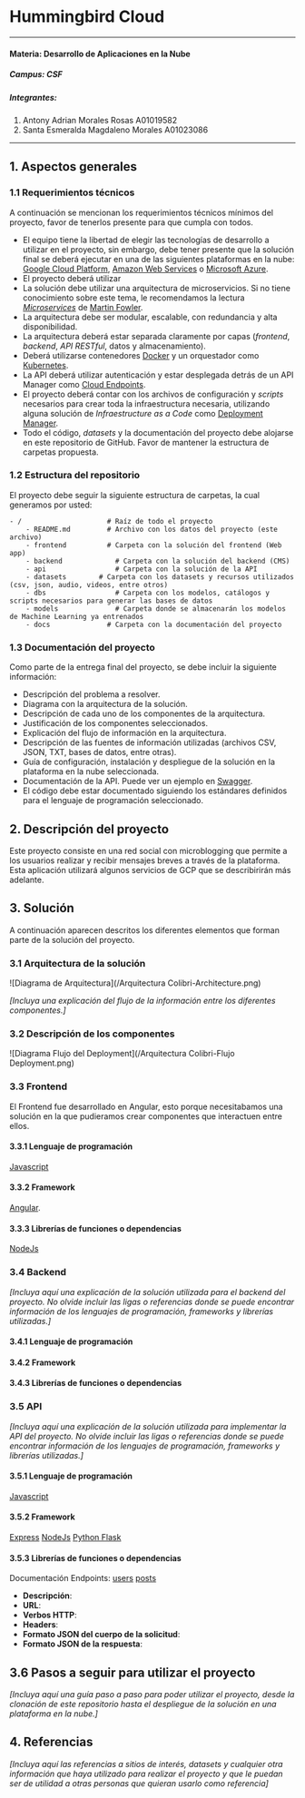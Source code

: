 # Hummingbird Cloud
---
#### Materia: Desarrollo de Aplicaciones en la Nube

##### Campus: CSF

##### Integrantes:
1. Antony Adrian Morales Rosas A01019582
2. Santa Esmeralda Magdaleno Morales A01023086

---
## 1. Aspectos generales

### 1.1 Requerimientos técnicos

A continuación se mencionan los requerimientos técnicos mínimos del proyecto, favor de tenerlos presente para que cumpla con todos.

* El equipo tiene la libertad de elegir las tecnologías de desarrollo a utilizar en el proyecto, sin embargo, debe tener presente que la solución final se deberá ejecutar en una de las siguientes plataformas en la nube: [Google Cloud Platform](https://cloud.google.com/?hl=es), [Amazon Web Services](https://aws.amazon.com/) o [Microsoft Azure](https://azure.microsoft.com/es-mx/).
* El proyecto deberá utilizar 
* La solución debe utilizar una arquitectura de microservicios. Si no tiene conocimiento sobre este tema, le recomendamos la lectura [*Microservices*](https://martinfowler.com/articles/microservices.html) de [Martin Fowler](https://martinfowler.com).
* La arquitectura debe ser modular, escalable, con redundancia y alta disponibilidad.
* La arquitectura deberá estar separada claramente por capas (*frontend*, *backend*, *API RESTful*, datos y almacenamiento).
* Deberá utilizarse contenedores [Docker](https://www.docker.com/) y un orquestador como [Kubernetes](https://kubernetes.io/).
* La API deberá utilizar autenticación y estar desplegada detrás de un API Manager como [Cloud Endpoints](https://cloud.google.com/endpoints/).
* El proyecto deberá contar con los archivos de configuración y *scripts* necesarios para crear toda la infraestructura necesaria, utilizando alguna solución de *Infraestructure as a Code* como [Deployment Manager](https://cloud.google.com/deployment-manager/).
* Todo el código, *datasets* y la documentación del proyecto debe alojarse en este repositorio de GitHub. Favor de mantener la estructura de carpetas propuesta.

### 1.2 Estructura del repositorio
El proyecto debe seguir la siguiente estructura de carpetas, la cual generamos por usted:
```
- / 			        # Raíz de todo el proyecto
    - README.md			# Archivo con los datos del proyecto (este archivo)
    - frontend			# Carpeta con la solución del frontend (Web app)
    - backend			  # Carpeta con la solución del backend (CMS)
    - api			      # Carpeta con la solución de la API
    - datasets		  # Carpeta con los datasets y recursos utilizados (csv, json, audio, videos, entre otros)
    - dbs			      # Carpeta con los modelos, catálogos y scripts necesarios para generar las bases de datos
    - models			  # Carpeta donde se almacenarán los modelos de Machine Learning ya entrenados
    - docs			    # Carpeta con la documentación del proyecto
```

### 1.3 Documentación  del proyecto

Como parte de la entrega final del proyecto, se debe incluir la siguiente información:

* Descripción del problema a resolver.
* Diagrama con la arquitectura de la solución.
* Descripción de cada uno de los componentes de la arquitectura.
* Justificación de los componentes seleccionados.
* Explicación del flujo de información en la arquitectura.
* Descripción de las fuentes de información utilizadas (archivos CSV, JSON, TXT, bases de datos, entre otras).
* Guía de configuración, instalación y despliegue de la solución en la plataforma en la nube seleccionada.
* Documentación de la API. Puede ver un ejemplo en [Swagger](https://swagger.io/). 
* El código debe estar documentado siguiendo los estándares definidos para el lenguaje de programación seleccionado.

## 2. Descripción del proyecto

Este proyecto consiste en una red social con microblogging que permite a los usuarios realizar y recibir mensajes breves a través de la plataforma. Esta aplicación utilizará algunos servicios de GCP que se describirirán más adelante.

## 3. Solución

A continuación aparecen descritos los diferentes elementos que forman parte de la solución del proyecto.

### 3.1 Arquitectura de la solución

![Diagrama de Arquitectura](/Arquitectura Colibri-Architecture.png)

*[Incluya una explicación del flujo de la información entre los diferentes componentes.]*

### 3.2 Descripción de los componentes

![Diagrama Flujo del Deployment](/Arquitectura Colibri-Flujo Deployment.png)

### 3.3 Frontend

El Frontend fue desarrollado en Angular, esto porque necesitabamos una solución en la que pudieramos crear componentes que interactuen entre ellos.

#### 3.3.1 Lenguaje de programación
[Javascript](https://developer.mozilla.org/es/docs/Web/JavaScript)
#### 3.3.2 Framework
[Angular](https://github.com/angular/angular-cli). 
#### 3.3.3 Librerías de funciones o dependencias
[NodeJs](https://nodejs.org/es/)

### 3.4 Backend

*[Incluya aquí una explicación de la solución utilizada para el backend del proyecto. No olvide incluir las ligas o referencias donde se puede encontrar información de los lenguajes de programación, frameworks y librerías utilizadas.]*

#### 3.4.1 Lenguaje de programación
#### 3.4.2 Framework
#### 3.4.3 Librerías de funciones o dependencias

### 3.5 API

*[Incluya aquí una explicación de la solución utilizada para implementar la API del proyecto. No olvide incluir las ligas o referencias donde se puede encontrar información de los lenguajes de programación, frameworks y librerías utilizadas.]*

#### 3.5.1 Lenguaje de programación
[Javascript](https://developer.mozilla.org/es/docs/Web/JavaScript)
#### 3.5.2 Framework
[Express](https://expressjs.com/es/)
[NodeJs](https://nodejs.org/es/)
[Python Flask](http://flask.pocoo.org/)
#### 3.5.3 Librerías de funciones o dependencias

Documentación Endpoints:
[users](https://github.com/tec-csf/TC3059-PF-Otono-2019-equipo-rojo/tree/master/api/users)
[posts](https://github.com/tec-csf/TC3059-PF-Otono-2019-equipo-rojo/tree/master/api/posts)

* **Descripción**:
* **URL**:
* **Verbos HTTP**:
* **Headers**:
* **Formato JSON del cuerpo de la solicitud**: 
* **Formato JSON de la respuesta**:


## 3.6 Pasos a seguir para utilizar el proyecto

*[Incluya aquí una guía paso a paso para poder utilizar el proyecto, desde la clonación de este repositorio hasta el despliegue de la solución en una plataforma en la nube.]*

## 4. Referencias

*[Incluya aquí las referencias a sitios de interés, datasets y cualquier otra información que haya utilizado para realizar el proyecto y que le puedan ser de utilidad a otras personas que quieran usarlo como referencia]*
